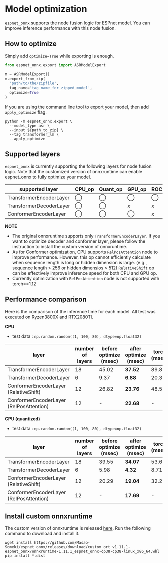 # Model optimization

`espnet_onnx` supports the node fusion logic for ESPnet model. You can improve inference performance with this node fusion.



## How to optimize

Simply add `optimize=True` while exporting is enough.

```python
from espnet_onnx.export import ASRModelExport

m = ASRModelExport()
m.export_from_zip(
  'path/to/the/zipfile',
  tag_name='tag_name_for_zipped_model',
  optimize=True
)
```

If you are using the command line tool to export your model, then add `apply_optimize` flag.

```shell
python -m espnet_onnx.export \
  --model_type asr \
  --input ${path_to_zip} \
  --tag transformer_lm \
  --apply_optimize 
```



## Supported layers

`espnet_onnx` is currently supporting the following layers for node fusion logic. Note that the customized version of onnxruntime can enable espnet_onnx to fully optimize your model.

| supported layer         | CPU_op | Quant_op | GPU_op | ROCM_op |
| ----------------------- | ------ | -------- | ------ | ------- |
| TransformerEncoderLayer | ◯      | ◯        | ◯      | ◯       |
| TransformerDecoderLayer | ◯      | ◯        | x      | x       |
| ConformerEncoderLayer   | ◯      | ◯        | ◯      | x       |

**NOTE**
- The original onnxruntime supports only `TransformerEncoderLayer`. If you want to optimize decoder and conformer layer, please follow the instruction to install the custom version of onnxruntime.
- As for Conformer optimization, CPU supports `RelPosAttention` node to improve performance.
  However, this op cannot efficiently calculate when sequence length is long or hidden dimension is large. (e.g., sequence length > 256 or hidden dimensios > 512)
  `RelativeShift` op can be effectively improve inference speed for both CPU and GPU op.
- Currently optimization with `RelPosAttention` node is not supported with torch==1.12

## Performance comparison

Here is the comparison of the inference time for each model. All test was executed on Ryzen3800X and RTX2080TI.

**CPU**

- test data : `np.random.random((1, 100, 80), dtype=np.float32)`

| layer                                   | number of layers | before optimize (msec) | after optimize (msec) | torch (msec) |
| --------------------------------------- | ---------------- | ---------------------- | --------------------- | ------------ |
| TransformerEncoderLayer                 | 18               | 45.02                  | **37.52**             | 89.85        |
| TransformerDecoderLayer                 | 6                | 9.37                   | **6.88**              | 20.32        |
| ConformerEncoderLayer (RelativeShift)   | 12               | 26.82                  | **23.76**             | 48.59        |
| ConformerEncoderLayer (RelPosAttention) | 12               | -                      | **22.68**             | -            |



**CPU (quantized)**

- test data : `np.random.random((1, 100, 80), dtype=np.float32)`

| layer                                   | number of layers | before optimize (msec) | after optimize (msec) | torch (msec) |
| --------------------------------------- | ---------------- | ---------------------- | --------------------- | ------------ |
| TransformerEncoderLayer                 | 18               | 39.55                  | **34.07**             | 53.65        |
| TransformerDecoderLayer                 | 6                | 5.98                   | **4.32**              | 8.71         |
| ConformerEncoderLayer (RelativeShift)   | 12               | 20.29                  | **19.04**             | 32.21        |
| ConformerEncoderLayer (RelPosAttention) | 12               | -                      | **17.69**             | -            |



## Install custom onnxruntime

The custom version of onnxruntime is released [here](https://github.com/Masao-Someki/onnxruntime/releases). Run the following command to download and install it.

```shell
wget install https://github.com/Masao-Someki/espnet_onnx/releases/download/custom_ort_v1.11.1-espnet_onnx/onnxruntime-1.11.1_espnet_onnx-cp38-cp38-linux_x86_64.whl
pip install *.dist
```




